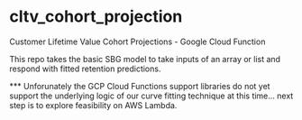 # cltv_cohort_projection
Customer Lifetime Value Cohort Projections - Google Cloud Function

This repo takes the basic SBG model to take inputs of an array or list and respond with fitted retention predictions.

*** Unforunately the GCP Cloud Functions support libraries do not yet support the underlying logic of our curve fitting technique at this time... next step is to explore feasibility on AWS Lambda.
